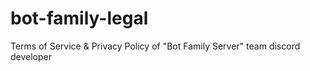 # bot-family-legal
Terms of Service &amp; Privacy Policy of "Bot Family Server" team discord developer 
